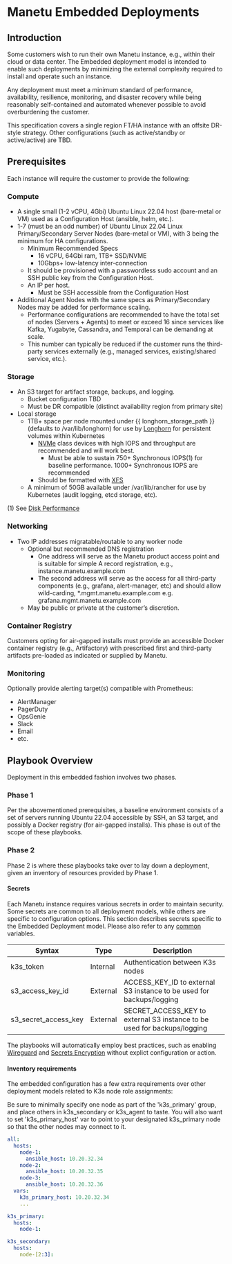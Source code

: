 # Manetu Embedded Deployments

## Introduction

Some customers wish to run their own Manetu instance, e.g., within their cloud or data center.  The Embedded deployment model is intended to enable such deployments by minimizing the external complexity required to install and operate such an instance.

Any deployment must meet a minimum standard of performance, availability, resilience, monitoring, and disaster recovery while being reasonably self-contained and automated whenever possible to avoid overburdening the customer.

This specification covers a single region FT/HA instance with an offsite DR-style strategy.  Other configurations (such as active/standby or active/active) are TBD.

## Prerequisites

Each instance will require the customer to provide the following:

### Compute

- A single small (1-2 vCPU, 4Gbi) Ubuntu Linux 22.04 host (bare-metal or VM)
used as a Configuration Host (ansible, helm, etc.).
- 1-7 (must be an odd number) of Ubuntu Linux 22.04 Linux Primary/Secondary Server Nodes (bare-metal or VM), with 3 being the minimum for HA configurations.
  - Minimum Recommended Specs
    - 16 vCPU, 64Gbi ram, 1TB+ SSD/NVME
    - 10Gbps+ low-latency inter-connection
  - It should be provisioned with a passwordless sudo account and an SSH public key from the Configuration Host.
  - An IP per host.
    - Must be SSH accessible from the Configuration Host
- Additional Agent Nodes with the same specs as Primary/Secondary Nodes may be added for performance scaling.
  - Performance configurations are recommended to have the total set of nodes (Servers + Agents) to meet or exceed 16 since services like Kafka, Yugabyte, Cassandra, and Temporal can be demanding at scale.
  - This number can typically be reduced if the customer runs the third-party services externally (e.g., managed services, existing/shared service, etc.).

### Storage

- An S3 target for artifact storage, backups, and logging.
  - Bucket configuration TBD
  - Must be DR compatible (distinct availability region from primary site)
- Local storage
  - 1TB+ space per node mounted under {{ longhorn_storage_path }} (defaults to /var/lib/longhorn) for use by [Longhorn](https://longhorn.io/) for persistent volumes within Kubernetes
      - [NVMe](https://en.wikipedia.org/wiki/NVM_Express) class devices with high IOPS and throughput are recommended and will work best.
          - Must be able to sustain 750+ Synchronous IOPS(1) for baseline performance.  1000+ Synchronous IOPS are recommended
      - Should be formatted with [XFS](https://en.wikipedia.org/wiki/XFS)
  - A minimum of 50GB available under /var/lib/rancher for use by Kubernetes (audit logging, etcd storage, etc).

(1) See [Disk Performance](./diskperformance.md)

### Networking
- Two IP addresses migratable/routable to any worker node
  - Optional but recommended DNS registration
    - One address will serve as the Manetu product access point and is suitable for simple A record registration, e.g., instance.manetu.example.com
    - The second address will serve as the access for all third-party components (e.g., grafana, alert-manager, etc) and should allow wild-carding, *.mgmt.manetu.example.com e.g. grafana.mgmt.manetu.example.com
  - May be public or private at the customer’s discretion.

### Container Registry

Customers opting for air-gapped installs must provide an accessible Docker container registry (e.g., Artifactory) with prescribed first and third-party artifacts pre-loaded as indicated or supplied by Manetu.

### Monitoring

Optionally provide alerting target(s) compatible with Prometheus:

- AlertManager
- PagerDuty
- OpsGenie
- Slack
- Email
- etc.

## Playbook Overview

Deployment in this embedded fashion involves two phases.

### Phase 1

Per the abovementioned prerequisites, a baseline environment consists of a set of servers running Ubuntu 22.04 accessible by SSH, an S3 target, and possibly a Docker registry (for air-gapped installs).  This phase is out of the scope of these playbooks.

### Phase 2

Phase 2 is where these playbooks take over to lay down a deployment, given an inventory of resources provided by Phase 1.

#### Secrets

Each Manetu instance requires various secrets in order to maintain security.  Some secrets are common to all deployment models, while others are specific to configuration options.  This section describes secrets specific to the Embedded Deployment model.  Please also refer to any [common](../README.md#Secrets) variables.

| Syntax                   | Type        | Description                                                         |
| ------------------------ | ----------- | ------------------------------------------------------------------- |
| k3s_token                | Internal    | Authentication between K3s nodes                |
| s3_access_key_id         | External    | ACCESS_KEY_ID to external S3 instance to be used for backups/logging         |
| s3_secret_access_key     | External    | SECRET_ACCESS_KEY to external S3 instance to be used for backups/logging         |

The playbooks will automatically employ best practices, such as enabling [Wireguard](https://docs.k3s.io/installation/network-options) and [Secrets Encryption](https://docs.k3s.io/security/secrets-encryption) without explict configuration or action.

#### Inventory requirements

The embedded configuration has a few extra requirements over other deployment models related to K3s node role assignments:

Be sure to minimally specify one node as part of the 'k3s_primary' group, and place others in k3s_secondary or k3s_agent to taste.  You will also want to set 'k3s_primary_host' var to point to your designated k3s_primary node so that the other nodes may connect to it.

``` yaml
all:
  hosts:
    node-1:
      ansible_host: 10.20.32.34
    node-2:
      ansible_host: 10.20.32.35
    node-3:
      ansible_host: 10.20.32.36
  vars:
    k3s_primary_host: 10.20.32.34
    ...

k3s_primary:
  hosts:
    node-1:

k3s_secondary:
  hosts:
    node-[2:3]:
```
